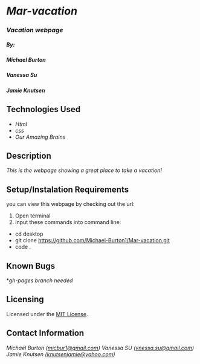 # _Mar-vacation_

### _Vacation webpage_

##### By:
##### _**Michael Burton**_
#####  _**Vanessa Su**_
#####  _**Jamie Knutsen**_


## Technologies Used

* _Html_
* _css_
* _Our Amazing Brains_

## Description

_This is the webpage showing a great place to take a vacation!_

## Setup/Instalation Requirements
you can view this webpage by checking out the url:
<!-- add url when we add a gh-pages branch -->
1. Open terminal
2. input these commands into command line:

* cd desktop
* git clone https://github.com/Michael-Burton1/Mar-vacation.git
* code .

## Known Bugs

*_gh-pages branch needed_


## Licensing

Licensed under the [MIT License](LICENSE).

## Contact Information

_Michael Burton (micbur1@gmail.com)_
_Vanessa SU (vnessa.su@gmail.com)_
_Jamie Knutsen (knutsenjamie@yahoo.com)_